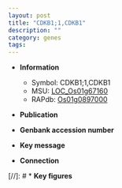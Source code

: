 ```yaml
---
layout: post
title: "CDKB1;1,CDKB1"
description: ""
category: genes
tags: 
---
```


* **Information**  
    + Symbol: CDKB1;1,CDKB1  
    + MSU: [LOC_Os01g67160](http://rice.uga.edu/cgi-bin/ORF_infopage.cgi?orf=LOC_Os01g67160)  
    + RAPdb: [Os01g0897000](http://rapdb.dna.affrc.go.jp/viewer/gbrowse_details/irgsp1?name=Os01g0897000)  

* **Publication**  

* **Genbank accession number**  

* **Key message**  

* **Connection**  

[//]: # * **Key figures**  


